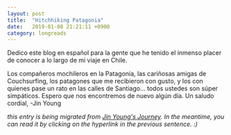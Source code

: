 ```yaml
---
layout: post
title:  "Hitchhiking Patagonia"
date:   2019-01-08 21:21:11 +0900
category: longreads
---
```


Dedico este blog en español para la gente que he tenido el inmenso placer de conocer a lo largo de mi viaje en Chile. 

Los compañeros mochileros en la Patagonia, las cariñosas amigas de Couchsurfing, los patagones que me recibieron con gusto, y los con quienes pase un rato en las calles de Santiago… todos ustedes son súper simpáticos. Espero que nos encontremos de nuevo algún día. Un saludo cordial, -Jin Young

*this entry is being migrated from [Jin Young's Journey](https://jinyoungsjourney.wordpress.com/2019/01/08/hitchhiking-patagonia/). In the meantime, you can read it by clicking on the hyperlink in the previous sentence. :)*
